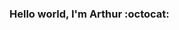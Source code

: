 ### Hello world, I'm Arthur :octocat:


<!--
**atuhrr/atuhrr** is a ✨ _special_ ✨ repository because its `README.md` (this file) appears on your GitHub profile.


I am passionate about solving problems using programming.
I'm a FullStack Developer: computer:

 <br/> 💬  &nbsp;About me: I like technologies, games, vintage bikes, and movies
 <br/> :email: &nbsp;Please contact me: [![Linkedin Badge](https://img.shields.io/badge/-ThiagoMarinho-blue?style=flat-square&logo=Linkedin&logoColor=white&link=https://www.linkedin.com/in/arthur-arruda-3319a21a4/)](https://www.linkedin.com/in/arthur-arruda-3319a21a4/) 
| 
[![Gmail Badge](https://img.shields.io/badge/-atuhrr@gmail.com-c14438?style=flat-square&logo=Gmail&logoColor=white&link=mailto:atuhrr@gmail.com)](mailto:atuhrr@gmail.com)
